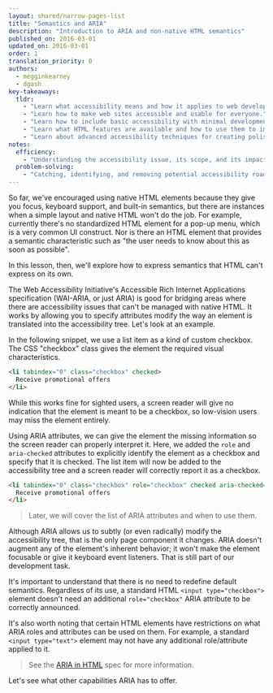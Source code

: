 ```yaml
---
layout: shared/narrow-pages-list
title: "Semantics and ARIA"
description: "Introduction to ARIA and non-native HTML semantics"
published_on: 2016-03-01
updated_on: 2016-03-01
order: 1
translation_priority: 0
authors:
  - megginkearney
  - dgash
key-takeaways:
  tldr: 
    - "Learn what accessibility means and how it applies to web development."
    - "Learn how to make web sites accessible and usable for everyone."
    - "Learn how to include basic accessibility with minimal development impace."
    - "Learn what HTML features are available and how to use them to improve accessibility."
    - "Learn about advanced accessibility techniques for creating polished accessibility experiences."
notes:
  efficiency:
    - "Understanding the accessibility issue, its scope, and its impact can make you a better web developer."
  problem-solving:
    - "Catching, identifying, and removing potential accessibility roadblocks before they happen can improve your development process and reduce maintenance requirements."
---
```


So far, we've encouraged using native HTML elements because they give you focus, keyboard support, and built-in semantics, but there are instances when a simple layout and native HTML won't do the job. For example, currently there's no standardized HTML element for a pop-up menu, which is a very common UI construct. Nor is there an HTML element that provides a semantic characteristic such as "the user needs to know about this as soon as possible".

In this lesson, then, we'll explore how to express semantics that HTML can't express on its own.

The Web Accessibility Initiative's Accessible Rich Internet Applications specification (WAI-ARIA, or just ARIA) is good for bridging areas where there are accessibility issues that can't be managed with native HTML. It works by allowing you to specify attributes modify the way an element is translated into the accessibility tree. Let's look at an example.

In the following snippet, we use a list item as a kind of custom checkbox. The CSS "checkbox" class gives the element the required visual characteristics.

```html
<li tabindex="0" class="checkbox" checked>
  Receive promotional offers
</li>
```

While this works fine for sighted users, a screen reader will give no indication that the element is meant to be a checkbox, so low-vision users may miss the element entirely. 

Using ARIA attributes, we can give the element the missing information so the screen reader can properly interpret it. Here, we added the `role` and `aria-checked` attributes to explicitly identify the element as a checkbox and specify that it is checked. The list item will now be added to the accessibility tree and a screen reader will correctly report it as a checkbox.

```html
<li tabindex="0" class="checkbox" role="checkbox" checked aria-checked="true">
  Receive promotional offers
</li>
```
>Later, we will cover the list of ARIA attributes and when to use them.

Although ARIA allows us to subtly (or even radically) modify the accessibility tree, that is the only page component it changes. ARIA doesn't augment any of the element's inherent behavior; it won't make the element focusable or give it keyboard event listeners. That is still part of our development task.

It's important to understand that there is no need to redefine default semantics. Regardless of its use, a standard HTML `<input type="checkbox">` element doesn't need an additional `role="checkbox"` ARIA attribute to be correctly announced.

It's also worth noting that certain HTML elements have restrictions on what ARIA roles and attributes can be used on them. For example, a standard `<input type="text">` element may not have any additional role/attribute applied to it. 

>See the [ARIA in HTML](https://www.w3.org/TR/html-aria/#sec-strong-native-semantics) spec for more information.

Let's see what other capabilities ARIA has to offer.
